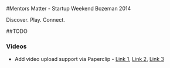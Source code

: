 #Mentors Matter - Startup Weekend Bozeman 2014

Discover. Play. Connect.


##TODO

### Videos
* Add video upload support via Paperclip - [Link 1](http://torsd.wordpress.com/2010/01/28/video-upload-with-paperclip/), [Link 2](http://thewebfellas.com/blog/2009/2/22/video-thumbnails-with-ffmpeg-and-paperclip), [Link 3](http://blog.littleblimp.com/post/53942611764/direct-uploads-to-s3-with-rails-paperclip-and)